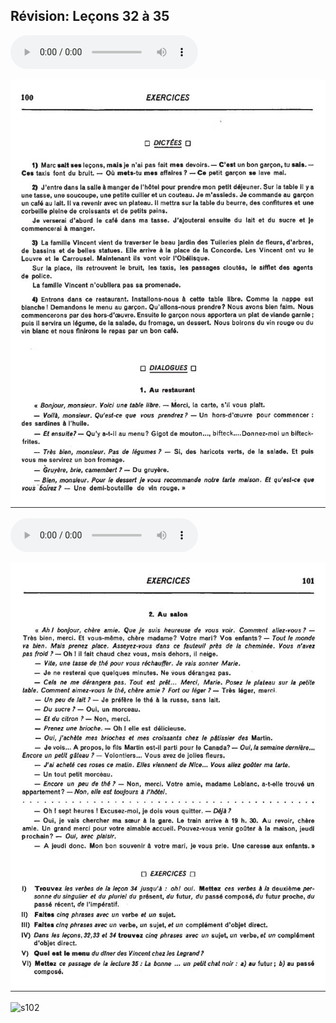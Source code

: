 ## Révision: Leçons 32 à 35

  <audio controls>
    <source src="sound/100.ogg"></source>
  </audio>

![s100](img/d100.JPG)

  <audio controls>
    <source src="sound/101.ogg"></source>
  </audio>

![s101](img/d101.JPG)

![s102](img/d102.JPG)
